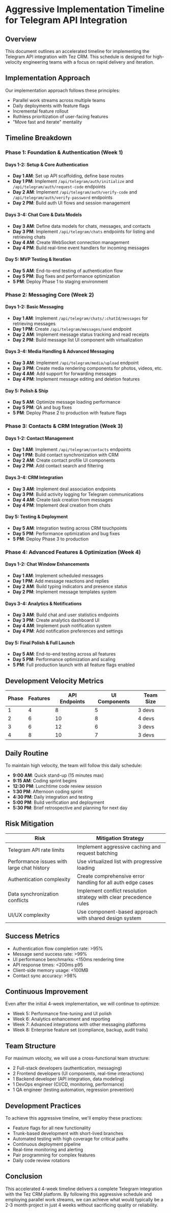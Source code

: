 # Aggressive Implementation Timeline for Telegram API Integration

## Overview

This document outlines an accelerated timeline for implementing the Telegram API integration with Tez CRM. This schedule is designed for high-velocity engineering teams with a focus on rapid delivery and iteration.

## Implementation Approach

Our implementation approach follows these principles:
- Parallel work streams across multiple teams
- Daily deployments with feature flags
- Incremental feature rollout
- Ruthless prioritization of user-facing features
- "Move fast and iterate" mentality

## Timeline Breakdown

### Phase 1: Foundation & Authentication (Week 1)

#### Days 1-2: Setup & Core Authentication
- **Day 1 AM**: Set up API scaffolding, define base routes
- **Day 1 PM**: Implement `/api/telegram/auth/initialize` and `/api/telegram/auth/request-code` endpoints
- **Day 2 AM**: Implement `/api/telegram/auth/verify-code` and `/api/telegram/auth/verify-password` endpoints
- **Day 2 PM**: Build auth UI flows and session management

#### Days 3-4: Chat Core & Data Models
- **Day 3 AM**: Define data models for chats, messages, and contacts
- **Day 3 PM**: Implement `/api/telegram/chats` endpoints for listing and retrieving chats
- **Day 4 AM**: Create WebSocket connection management
- **Day 4 PM**: Build real-time event handlers for incoming messages

#### Day 5: MVP Testing & Iteration
- **Day 5 AM**: End-to-end testing of authentication flow
- **Day 5 PM**: Bug fixes and performance optimization
- **5 PM**: Deploy Phase 1 to staging environment

### Phase 2: Messaging Core (Week 2)

#### Days 1-2: Basic Messaging
- **Day 1 AM**: Implement `/api/telegram/chats/:chatId/messages` for retrieving messages
- **Day 1 PM**: Create `/api/telegram/messages/send` endpoint
- **Day 2 AM**: Implement message status tracking and read receipts
- **Day 2 PM**: Build message list UI component with virtualization

#### Days 3-4: Media Handling & Advanced Messaging
- **Day 3 AM**: Implement `/api/telegram/media/upload` endpoint
- **Day 3 PM**: Create media rendering components for photos, videos, etc.
- **Day 4 AM**: Add support for forwarding messages
- **Day 4 PM**: Implement message editing and deletion features

#### Day 5: Polish & Ship
- **Day 5 AM**: Optimize message loading performance
- **Day 5 PM**: QA and bug fixes
- **5 PM**: Deploy Phase 2 to production with feature flags

### Phase 3: Contacts & CRM Integration (Week 3)

#### Days 1-2: Contact Management
- **Day 1 AM**: Implement `/api/telegram/contacts` endpoints
- **Day 1 PM**: Build contact synchronization with CRM
- **Day 2 AM**: Create contact profile UI components
- **Day 2 PM**: Add contact search and filtering

#### Days 3-4: CRM Integration
- **Day 3 AM**: Implement deal association endpoints
- **Day 3 PM**: Build activity logging for Telegram communications
- **Day 4 AM**: Create task creation from messages
- **Day 4 PM**: Implement deal creation from chats

#### Day 5: Testing & Deployment
- **Day 5 AM**: Integration testing across CRM touchpoints
- **Day 5 PM**: Performance optimization and bug fixes
- **5 PM**: Deploy Phase 3 to production

### Phase 4: Advanced Features & Optimization (Week 4)

#### Days 1-2: Chat Window Enhancements
- **Day 1 AM**: Implement scheduled messages
- **Day 1 PM**: Add message reactions and replies
- **Day 2 AM**: Build typing indicators and presence status
- **Day 2 PM**: Implement message templates system

#### Days 3-4: Analytics & Notifications
- **Day 3 AM**: Build chat and user statistics endpoints
- **Day 3 PM**: Create analytics dashboard UI
- **Day 4 AM**: Implement push notification system
- **Day 4 PM**: Add notification preferences and settings

#### Day 5: Final Polish & Full Launch
- **Day 5 AM**: End-to-end testing across all features
- **Day 5 PM**: Performance optimization and scaling
- **5 PM**: Full production launch with all feature flags enabled

## Development Velocity Metrics

| Phase | Features | API Endpoints | UI Components | Team Size |
|-------|----------|--------------|---------------|-----------|
| 1 | 4 | 8 | 5 | 3 devs |
| 2 | 6 | 10 | 8 | 4 devs |
| 3 | 6 | 12 | 6 | 3 devs |
| 4 | 8 | 10 | 7 | 3 devs |

## Daily Routine

To maintain high velocity, the team will follow this daily schedule:

- **9:00 AM**: Quick stand-up (15 minutes max)
- **9:15 AM**: Coding sprint begins
- **12:30 PM**: Lunchtime code review session
- **1:30 PM**: Afternoon coding sprint
- **4:30 PM**: Daily integration and testing
- **5:00 PM**: Build verification and deployment
- **5:30 PM**: Brief retrospective and planning for next day

## Risk Mitigation

| Risk | Mitigation Strategy |
|------|---------------------|
| Telegram API rate limits | Implement aggressive caching and request batching |
| Performance issues with large chat history | Use virtualized list with progressive loading |
| Authentication complexity | Create comprehensive error handling for all auth edge cases |
| Data synchronization conflicts | Implement conflict resolution strategy with clear precedence rules |
| UI/UX complexity | Use component-based approach with shared design system |

## Success Metrics

- Authentication flow completion rate: >95%
- Message send success rate: >99%
- UI performance benchmarks: <150ms rendering time
- API response times: <200ms p95
- Client-side memory usage: <100MB
- Contact sync accuracy: >98%

## Continuous Improvement

Even after the initial 4-week implementation, we will continue to optimize:

- Week 5: Performance fine-tuning and UI polish
- Week 6: Analytics enhancement and reporting
- Week 7: Advanced integrations with other messaging platforms
- Week 8: Enterprise feature set (compliance, backup, audit trails)

## Team Structure

For maximum velocity, we will use a cross-functional team structure:

- 2 Full-stack developers (authentication, messaging)
- 2 Frontend developers (UI components, real-time interactions)
- 1 Backend developer (API integration, data modeling)
- 1 DevOps engineer (CI/CD, monitoring, performance)
- 1 QA engineer (testing automation, regression prevention)

## Development Practices

To achieve this aggressive timeline, we'll employ these practices:

- Feature flags for all new functionality
- Trunk-based development with short-lived branches
- Automated testing with high coverage for critical paths
- Continuous deployment pipeline
- Real-time monitoring and alerting
- Pair programming for complex features
- Daily code review rotations

## Conclusion

This accelerated 4-week timeline delivers a complete Telegram integration with the Tez CRM platform. By following this aggressive schedule and employing parallel work streams, we can achieve what would typically be a 2-3 month project in just 4 weeks without sacrificing quality or reliability. 